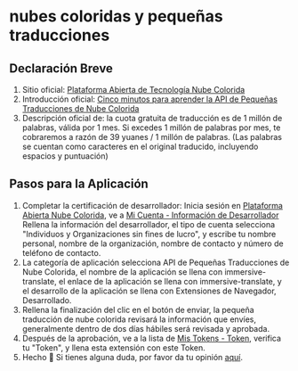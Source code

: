# nubes coloridas y pequeñas traducciones

## Declaración Breve

1. Sitio oficial: [Plataforma Abierta de Tecnología Nube Colorida](https://dashboard.caiyunapp.com/)
2. Introducción oficial: [Cinco minutos para aprender la API de Pequeñas Traducciones de Nube Colorida](https://docs.caiyunapp.com/blog/2018/09/03/lingocloud-api/)
3. Descripción oficial de: la cuota gratuita de traducción es de 1 millón de palabras, válida por 1 mes. Si excedes 1 millón de palabras por mes, te cobraremos a razón de 39 yuanes / 1 millón de palabras. (Las palabras se cuentan como caracteres en el original traducido, incluyendo espacios y puntuación)

## Pasos para la Aplicación

1. Completar la certificación de desarrollador: Inicia sesión en [Plataforma Abierta Nube Colorida](https://dashboard.caiyunapp.com/), ve a [Mi Cuenta - Información de Desarrollador](https://dashboard.caiyunapp.com/user/user/info/) Rellena la información del desarrollador, el tipo de cuenta selecciona "Individuos y Organizaciones sin fines de lucro", y escribe tu nombre personal, nombre de la organización, nombre de contacto y número de teléfono de contacto.
2. La categoría de aplicación selecciona API de Pequeñas Traducciones de Nube Colorida, el nombre de la aplicación se llena con immersive-translate, el enlace de la aplicación se llena con immersive-translate, y el desarrollo de la aplicación se llena con Extensiones de Navegador, Desarrollado.
3. Rellena la finalización del clic en el botón de enviar, la pequeña traducción de nube colorida revisará la información que envíes, generalmente dentro de dos días hábiles será revisada y aprobada.
4. Después de la aprobación, ve a la lista de [Mis Tokens - Token](https://dashboard.caiyunapp.com/v1/token/), verifica tu "Token", y llena esta extensión con este Token.
5. Hecho 🎉 Si tienes alguna duda, por favor da tu opinión [aquí](https://github.com/immersive-translate/immersive-translate/issues/137).
